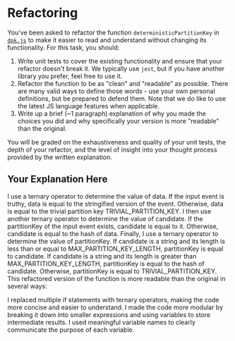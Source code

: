 # Refactoring

You've been asked to refactor the function `deterministicPartitionKey` in [`dpk.js`](dpk.js) to make it easier to read and understand without changing its functionality. For this task, you should:

1. Write unit tests to cover the existing functionality and ensure that your refactor doesn't break it. We typically use `jest`, but if you have another library you prefer, feel free to use it.
2. Refactor the function to be as "clean" and "readable" as possible. There are many valid ways to define those words - use your own personal definitions, but be prepared to defend them. Note that we do like to use the latest JS language features when applicable.
3. Write up a brief (~1 paragraph) explanation of why you made the choices you did and why specifically your version is more "readable" than the original.

You will be graded on the exhaustiveness and quality of your unit tests, the depth of your refactor, and the level of insight into your thought process provided by the written explanation.

## Your Explanation Here
I use a ternary operator to determine the value of data. If the input event is truthy, data is equal to the stringified version of the event. Otherwise, data is equal to the trivial partition key TRIVIAL_PARTITION_KEY.
I then use another ternary operator to determine the value of candidate. If the partitionKey of the input event exists, candidate is equal to it. Otherwise, candidate is equal to the hash of data.
Finally, I use a ternary operator to determine the value of partitionKey. If candidate is a string and its length is less than or equal to MAX_PARTITION_KEY_LENGTH, partitionKey is equal to candidate. If candidate is a string and its length is greater than MAX_PARTITION_KEY_LENGTH, partitionKey is equal to the hash of candidate. Otherwise, partitionKey is equal to TRIVIAL_PARTITION_KEY.
This refactored version of the function is more readable than the original in several ways:

I replaced multiple if statements with ternary operators, making the code more concise and easier to understand.
I made the code more modular by breaking it down into smaller expressions and using variables to store intermediate results.
I used meaningful variable names to clearly communicate the purpose of each variable.